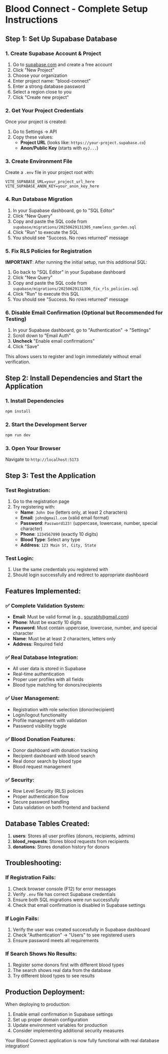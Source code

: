 # Blood Connect - Complete Setup Instructions

## Step 1: Set Up Supabase Database

### 1. Create Supabase Account & Project
1. Go to [supabase.com](https://supabase.com) and create a free account
2. Click "New Project"
3. Choose your organization
4. Enter project name: "blood-connect"
5. Enter a strong database password
6. Select a region close to you
7. Click "Create new project"

### 2. Get Your Project Credentials
Once your project is created:
1. Go to Settings → API
2. Copy these values:
   - **Project URL** (looks like: `https://your-project.supabase.co`)
   - **Anon/Public Key** (starts with `eyJ...`)

### 3. Create Environment File
Create a `.env` file in your project root with:
```
VITE_SUPABASE_URL=your_project_url_here
VITE_SUPABASE_ANON_KEY=your_anon_key_here
```

### 4. Run Database Migration
1. In your Supabase dashboard, go to "SQL Editor"
2. Click "New Query"
3. Copy and paste the SQL code from `supabase/migrations/20250629131305_nameless_garden.sql`
4. Click "Run" to execute the SQL
5. You should see "Success. No rows returned" message

### 5. Fix RLS Policies for Registration
**IMPORTANT**: After running the initial setup, run this additional SQL:

1. Go back to "SQL Editor" in your Supabase dashboard
2. Click "New Query"
3. Copy and paste the SQL code from `supabase/migrations/20250629131306_fix_rls_policies.sql`
4. Click "Run" to execute this SQL
5. You should see "Success. No rows returned" message

### 6. Disable Email Confirmation (Optional but Recommended for Testing)
1. In your Supabase dashboard, go to "Authentication" → "Settings"
2. Scroll down to "Email Auth"
3. **Uncheck** "Enable email confirmations"
4. Click "Save"

This allows users to register and login immediately without email verification.

## Step 2: Install Dependencies and Start the Application

### 1. Install Dependencies
```bash
npm install
```

### 2. Start the Development Server
```bash
npm run dev
```

### 3. Open Your Browser
Navigate to `http://localhost:5173`

## Step 3: Test the Application

### Test Registration:
1. Go to the registration page
2. Try registering with:
   - **Name**: `John Doe` (letters only, at least 2 characters)
   - **Email**: `john@gmail.com` (valid email format)
   - **Password**: `Password123!` (uppercase, lowercase, number, special character)
   - **Phone**: `1234567890` (exactly 10 digits)
   - **Blood Type**: Select any type
   - **Address**: `123 Main St, City, State`

### Test Login:
1. Use the same credentials you registered with
2. Should login successfully and redirect to appropriate dashboard

## Features Implemented:

### ✅ Complete Validation System:
- **Email**: Must be valid format (e.g., sourabh@gmail.com)
- **Phone**: Must be exactly 10 digits
- **Password**: Must contain uppercase, lowercase, number, and special character
- **Name**: Must be at least 2 characters, letters only
- **Address**: Required field

### ✅ Real Database Integration:
- All user data is stored in Supabase
- Real-time authentication
- Proper user profiles with all fields
- Blood type matching for donors/recipients

### ✅ User Management:
- Registration with role selection (donor/recipient)
- Login/logout functionality
- Profile management with validation
- Password visibility toggle

### ✅ Blood Donation Features:
- Donor dashboard with donation tracking
- Recipient dashboard with blood search
- Real donor search by blood type
- Blood request management

### ✅ Security:
- Row Level Security (RLS) policies
- Proper authentication flow
- Secure password handling
- Data validation on both frontend and backend

## Database Tables Created:

1. **users**: Stores all user profiles (donors, recipients, admins)
2. **blood_requests**: Stores blood requests from recipients
3. **donations**: Stores donation history for donors

## Troubleshooting:

### If Registration Fails:
1. Check browser console (F12) for error messages
2. Verify `.env` file has correct Supabase credentials
3. Ensure both SQL migrations were run successfully
4. Check that email confirmation is disabled in Supabase settings

### If Login Fails:
1. Verify the user was created successfully in Supabase dashboard
2. Check "Authentication" → "Users" to see registered users
3. Ensure password meets all requirements

### If Search Shows No Results:
1. Register some donors first with different blood types
2. The search shows real data from the database
3. Try different blood types to see results

## Production Deployment:

When deploying to production:
1. Enable email confirmation in Supabase settings
2. Set up proper domain configuration
3. Update environment variables for production
4. Consider implementing additional security measures

Your Blood Connect application is now fully functional with real database integration!